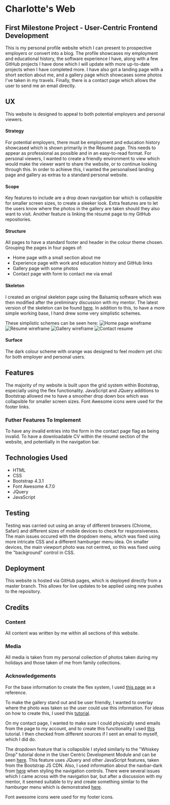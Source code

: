# Charlotte's Web
## First Milestone Project - User-Centric Frontend Development

This is my personal profile website which I can present to prospective employers or convert into a blog. The profile showcases my employment and educational history, the software experience I have, along with a few GitHub projects I have done which I will update with more up-to-date projects when I have completed more. I have also got a landing page with a short section about me, and a gallery page which showcases some photos I've taken in my travels. Finally, there is a contact page which allows the user to send me an email directly.

## UX
This website is designed to appeal to both potential employers and personal viewers. 

#### Strategy
For potential employers, there must be employment and education history showcased which is shown primarily in the Résumé page. This needs to appear as professional as possible and in an easy-to-read format. 
For personal viewers, I wanted to create a friendly environment to view which would make the viewer want to share the website, or to continue looking through this. In order to achieve this, I wanted the personalised landing page and gallery as extras to a standard personal website. 

#### Scope
Key features to include are a drop down navigation bar which is collapsible for smaller screen sizes, to create a sleeker look. Extra features are to let the users know where the photos in the gallery are taken should they also want to visit. Another feature is linking the résumé page to my GitHub repositories.

#### Structure
All pages to have a standard footer and header in the colour theme chosen. 
Grouping the pages in four pages of:
- Home page with a small section about me 
- Experience page with work and education history and GitHub links
- Gallery page with some photos
- Contact page with form to contact me via email 

#### Skeleton
I created an original skeleton page using the Balsamiq software which was then modified after the preliminary discussion with my mentor. The latest version of the skeleton can be found [here](https://balsamiq.cloud/sen1h0s/p2g4sax). 
In addition to this, to have a more simple working base, I hand drew some very simplistic schemes. 

These simplistic schemes can be seen here: 
![Home page wireframe](images/mockup/homepage.jpg)
![Résumé wireframe](images/mockup/experience.jpg)
![Gallery wireframe](images/mockup/gallery.jpg)
![Contact resume](images/mockup/contact.jpg)

#### Surface
The dark colour scheme with orange was designed to feel modern yet chic for both employer and personal users. 



## Features
The majority of my website is built upon the grid system within Bootstrap, especially using the flex functionality. 
JavaScript and JQuery additions to Bootstrap allowed me to have a smoother drop down box which was collapsible for smaller screen sizes. 
Font Awesome icons were used for the footer links. 

### Futher Features To Implement
To have any invalid entries into the form in the contact page flag as being invalid. 
To have a downloadable CV within the résumé section of the website, and potentially in the navigation bar.


## Technologies Used 
- HTML 
- CSS
- Bootstrap 4.3.1
- Font Awesome 4.7.0
- JQuery
- JavaScript 

## Testing
Testing was carried out using an array of different browsers (Chrome, Safari) and different sizes of mobile devices to check for responsiveness. 
The main issues occured with the dropdown menu, which was fixed using more intricate CSS and a different hamburger menu idea. 
On smaller devices, the main viewport photo was not centred, so this was fixed using the "background" control in CSS. 



## Deployment 
This website is hosted via GitHub pages, which is deployed directly from a master branch. This allows for live updates to be applied using new pushes to the repository. 


## Credits 
### Content
All content was written by me within all sections of this website. 

### Media
All media is taken from my personal collection of photos taken during my holidays and those taken of me from family collections.

### Acknowledgements
For the base information to create the flex system, I used [this page](https://getbootstrap.com/docs/4.0/utilities/flex/) as a reference.

To make the gallery stand out and be user friendly, I wanted to overlay where the photo was taken so the user could use this information. For ideas on how to create this, I used this [tutorial](https://www.w3schools.com/howto/howto_css_image_overlay_title.asp).

On my contact page, I wanted to make sure I could physically send emails from the page to my account, and to create this functionality I used [this](https://css-tricks.com/all-about-mailto-links/) tutorial. I then checked from different sources if I sent an email to myself, which I did do.

The dropdown feature that is collapsible I styled similarly to the "Whiskey Drop" tutorial done in the User Centric Development Module and can be seen [here](https://github.com/CharOConnell/whiskey-drop). This feature uses JQuery and other JavaScript features, taken from the Bootstrap JS CDN. Also, I used information about the navbar-dark from [here](https://getbootstrap.com/docs/4.0/components/navbar/) when styling the navigation controls.
There were several issues which I came across with the navigation bar, but after a discussion with my mentor, it seemed suitable to try and create something similar to the hamburger menu which is demonstrated [here](https://www.w3schools.com/howto/tryit.asp?filename=tryhow_js_mobile_navbar).

Font awesome icons were used for my footer icons. 









